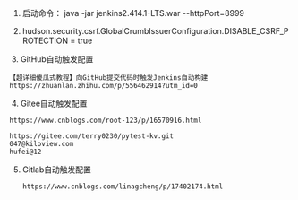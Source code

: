 

1. 启动命令：
java -jar jenkins2.414.1-LTS.war --httpPort=8999







2. hudson.security.csrf.GlobalCrumbIssuerConfiguration.DISABLE_CSRF_PROTECTION = true





​	3. GitHub自动触发配置

```
【超详细傻瓜式教程】向GitHub提交代码时触发Jenkins自动构建
https://zhuanlan.zhihu.com/p/556462914?utm_id=0
```



​	4. Gitee自动触发配置

```
https://www.cnblogs.com/root-123/p/16570916.html
```

```
https://gitee.com/terry0230/pytest-kv.git
047@kiloview.com
hufei@12
```



5. Gitlab自动触发配置

   ```
   https://www.cnblogs.com/linagcheng/p/17402174.html
   ```

   